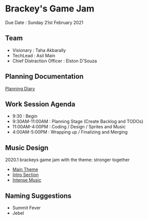 # Brackey's Game Jam

Due Date : Sunday 21st February 2021 

## Team 

- Visionary : Taha Akbarally 
- TechLead : Asil Main
- Chief Distraction Officer : Elston D'Souza 

## Planning Documentation 

[Planning Diary](https://docs.google.com/document/d/1Rul964JcD5PXOVg_tMJk7egVrXoUBqF_Sp8ApOv-ELU/edit?usp=sharing)

## Work Session Agenda 

- 9:30 : Begin 
- 9:30AM-11:00AM : Planning Stage (Create Backlog and TODOs) 
- 11:00AM-4:00PM : Coding / Design / Sprites and Music  
- 4:00AM-5:00PM : Wrapping up / Finalizing and Merging 

## Music Design 
  
 2020.1 brackeys game jam with the theme: stronger together

- [Main Theme](https://open.spotify.com/track/2gsXmYX7AVEPZHiClEsaQw?si=uVdkl8T7RR6vaPo5QehW6A)
- [Intro Section](https://open.spotify.com/track/2Vy3oYEpGJfy5WppbAPHgH?si=Zl__f0X7RYyd-zvrsPZFJg)
- [Intense Music](https://www.youtube.com/watch?v=5At9WgxCJJg)



## Naming Suggestions 
 - Summit Fever
 - Jebel

